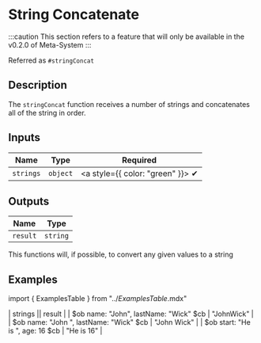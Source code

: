# String Concatenate
:::caution
This section refers to a feature that will only be available in the v0.2.0 of Meta-System
:::

Referred as `#stringConcat`

## Description
The `stringConcat` function receives a number of strings and concatenates all of the string in order.

## Inputs
| Name | Type | Required
|------|------|:-----:|
| `strings` | `object` | <a style={{ color: "green" }}> ✔ </a>

## Outputs
| Name | Type |
|------|------|
| `result` | `string` |

This functions will, if possible, to convert any given values to a string


## Examples
import { ExamplesTable } from "../_ExamplesTable_.mdx"

<ExamplesTable>
| strings || result |
| $ob name: "John", lastName: "Wick" $cb | "JohnWick" |
| $ob name: "John ", lastName: "Wick" $cb | "John Wick" |
| $ob start: "He is ", age: 16 $cb | "He is 16" |
</ExamplesTable>
